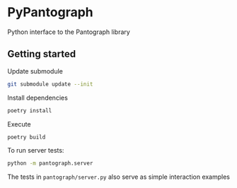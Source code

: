 # PyPantograph

Python interface to the Pantograph library

## Getting started
Update submodule
``` bash
git submodule update --init
```
Install dependencies
```bash
poetry install
```

Execute
```bash
poetry build
```
To run server tests:
``` bash
python -m pantograph.server
```
The tests in `pantograph/server.py` also serve as simple interaction examples

